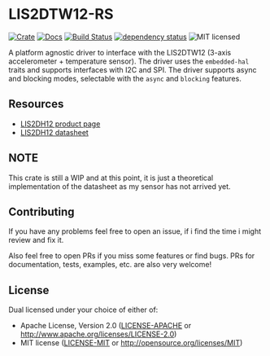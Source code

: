 # LIS2DTW12-RS

[![Crate][crate-image]][crate-link]
[![Docs][docs-image]][docs-link]
[![Build Status][build-image]][build-link]
[![dependency status][deps-image]][deps-link]
![MIT licensed][license-image]

A platform agnostic driver to interface with the LIS2DTW12 (3-axis accelerometer + temperature sensor).
The driver uses the `embedded-hal` traits and supports interfaces with I2C and SPI.
The driver supports async and blocking modes, selectable with the `async` and `blocking` features.

## Resources

- [LIS2DH12 product page][product-page]
- [LIS2DH12 datasheet][datasheet]

## NOTE

This crate is still a WIP and at this point, it is just a theoretical implementation of the datasheet as my sensor has not arrived yet.

## Contributing

If you have any problems feel free to open an issue, if i find the time i might review and fix it.

Also feel free to open PRs if you miss some features or find bugs. PRs for documentation, tests, examples, etc. are also very welcome!

## License

Dual licensed under your choice of either of:

- Apache License, Version 2.0 ([LICENSE-APACHE](LICENSE-APACHE) or http://www.apache.org/licenses/LICENSE-2.0)
- MIT license ([LICENSE-MIT](LICENSE-MIT) or http://opensource.org/licenses/MIT)

[crate-image]: https://img.shields.io/crates/v/lis2dtw12.svg
[crate-link]: https://crates.io/crates/lis2dtw12
[docs-image]: https://docs.rs/lis2dtw12/0.1.0/lis2dtw12/badge.svg
[docs-link]: https://docs.rs/lis2dtw12/0.1.0/lis2dtw12/
[build-image]: https://github.com/JanekGraff/lis2dtw12-rs/actions/workflows/ci.yml/badge.svg?branch=main
[build-link]: https://github.com/JanekGraff/lis2dtw12-rs/actions
[deps-image]: https://deps.rs/repo/github/janekgraff/lis2dtw12-rs/status.svg
[deps-link]: https://deps.rs/repo/github/janekgraff/lis2dtw12-rs/
[license-image]: https://img.shields.io/badge/license-Apache2.0/MIT-blue.svg
[product-page]: https://www.st.com/en/mems-and-sensors/lis2dtw12.html
[datasheet]: https://www.st.com/resource/en/datasheet/lis2dtw12.pdf